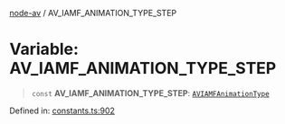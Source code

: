 [node-av](../globals.md) / AV\_IAMF\_ANIMATION\_TYPE\_STEP

# Variable: AV\_IAMF\_ANIMATION\_TYPE\_STEP

> `const` **AV\_IAMF\_ANIMATION\_TYPE\_STEP**: [`AVIAMFAnimationType`](../type-aliases/AVIAMFAnimationType.md)

Defined in: [constants.ts:902](https://github.com/seydx/av/blob/f8631fc881b394300b1479f511d55cf1c370a87f/src/constants/constants.ts#L902)
